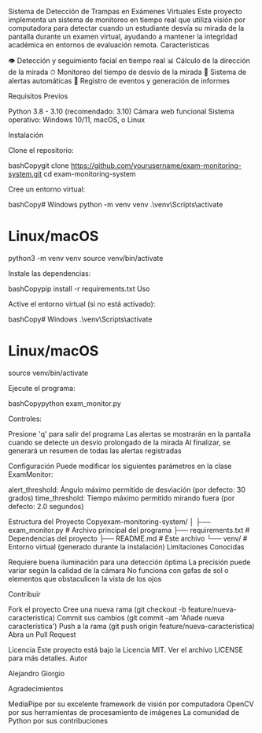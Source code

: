 Sistema de Detección de Trampas en Exámenes Virtuales
Este proyecto implementa un sistema de monitoreo en tiempo real que utiliza visión por computadora para detectar cuando un estudiante desvía su mirada de la pantalla durante un examen virtual, ayudando a mantener la integridad académica en entornos de evaluación remota.
Características

👁 Detección y seguimiento facial en tiempo real
📊 Cálculo de la dirección de la mirada
⏱ Monitoreo del tiempo de desvío de la mirada
🚨 Sistema de alertas automáticas
📝 Registro de eventos y generación de informes

Requisitos Previos

Python 3.8 - 3.10 (recomendado: 3.10)
Cámara web funcional
Sistema operativo: Windows 10/11, macOS, o Linux

Instalación

Clone el repositorio:

bashCopygit clone https://github.com/yourusername/exam-monitoring-system.git
cd exam-monitoring-system

Cree un entorno virtual:

bashCopy# Windows
python -m venv venv
.\venv\Scripts\activate

# Linux/macOS
python3 -m venv venv
source venv/bin/activate

Instale las dependencias:

bashCopypip install -r requirements.txt
Uso

Active el entorno virtual (si no está activado):

bashCopy# Windows
.\venv\Scripts\activate

# Linux/macOS
source venv/bin/activate

Ejecute el programa:

bashCopypython exam_monitor.py

Controles:


Presione 'q' para salir del programa
Las alertas se mostrarán en la pantalla cuando se detecte un desvío prolongado de la mirada
Al finalizar, se generará un resumen de todas las alertas registradas

Configuración
Puede modificar los siguientes parámetros en la clase ExamMonitor:

alert_threshold: Ángulo máximo permitido de desviación (por defecto: 30 grados)
time_threshold: Tiempo máximo permitido mirando fuera (por defecto: 2.0 segundos)

Estructura del Proyecto
Copyexam-monitoring-system/
│
├── exam_monitor.py       # Archivo principal del programa
├── requirements.txt      # Dependencias del proyecto
├── README.md            # Este archivo
└── venv/                # Entorno virtual (generado durante la instalación)
Limitaciones Conocidas

Requiere buena iluminación para una detección óptima
La precisión puede variar según la calidad de la cámara
No funciona con gafas de sol o elementos que obstaculicen la vista de los ojos

Contribuir

Fork el proyecto
Cree una nueva rama (git checkout -b feature/nueva-caracteristica)
Commit sus cambios (git commit -am 'Añade nueva característica')
Push a la rama (git push origin feature/nueva-caracteristica)
Abra un Pull Request

Licencia
Este proyecto está bajo la Licencia MIT. Ver el archivo LICENSE para más detalles.
Autor

Alejandro Giorgio

Agradecimientos

MediaPipe por su excelente framework de visión por computadora
OpenCV por sus herramientas de procesamiento de imágenes
La comunidad de Python por sus contribuciones